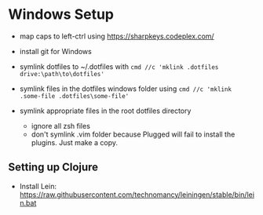 # Windows Setup

* map caps to left-ctrl using https://sharpkeys.codeplex.com/
* install git for Windows

* symlink dotfiles to ~/.dotfiles with `cmd //c 'mklink .dotfiles drive:\path\to\dotfiles'`
* symlink files in the dotfiles windows folder using `cmd //c 'mklink .some-file .dotfiles\some-file'`
* symlink appropriate files in the root dotfiles directory
  * ignore all zsh files
  * don't symlink .vim folder because Plugged will fail to install the plugins. Just make a copy.

## Setting up Clojure

* Install Lein: https://raw.githubusercontent.com/technomancy/leiningen/stable/bin/lein.bat
